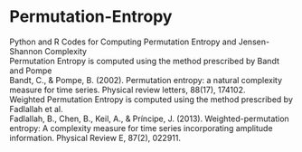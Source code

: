 # Permutation-Entropy
Python and R Codes for Computing Permutation Entropy and Jensen-Shannon Complexity <br/>
Permutation Entropy is computed using the method prescribed by Bandt and Pompe<br/>
Bandt, C., & Pompe, B. (2002). Permutation entropy: a natural complexity measure for time series. Physical review letters, 88(17), 174102.<br/>
Weighted Permutation Entropy is computed using the method prescribed by Fadlallah et al.<br/>
Fadlallah, B., Chen, B., Keil, A., & Príncipe, J. (2013). Weighted-permutation entropy: A complexity measure for time series incorporating amplitude information. Physical Review E, 87(2), 022911.
